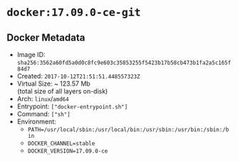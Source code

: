 # `docker:17.09.0-ce-git`

## Docker Metadata

- Image ID: `sha256:3562a60fd5a0d0c8fc9e603c35853255f5423b17b58cb473b1fa2a5c165f84d7`
- Created: `2017-10-12T21:51:51.448557323Z`
- Virtual Size: ~ 123.57 Mb  
  (total size of all layers on-disk)
- Arch: `linux`/`amd64`
- Entrypoint: `["docker-entrypoint.sh"]`
- Command: `["sh"]`
- Environment:
  - `PATH=/usr/local/sbin:/usr/local/bin:/usr/sbin:/usr/bin:/sbin:/bin`
  - `DOCKER_CHANNEL=stable`
  - `DOCKER_VERSION=17.09.0-ce`
